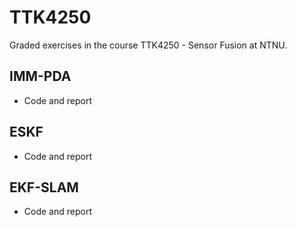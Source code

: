 # TTK4250

Graded exercises in the course TTK4250 - Sensor Fusion at NTNU.

## IMM-PDA
- Code and report

## ESKF
- Code and report

## EKF-SLAM
- Code and report
